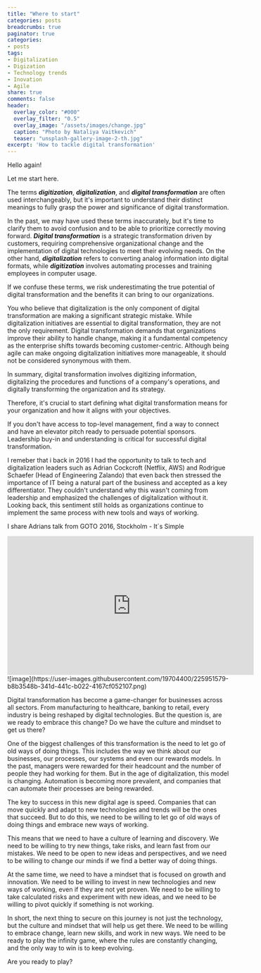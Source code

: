```yaml
---
title: "Where to start"
categories: posts
breadcrumbs: true
paginator: true
categories: 
- posts
tags:
- Digitalization
- Digization
- Technology trends
- Inovation
- Agile
share: true
comments: false
header:
  overlay_color: "#000"
  overlay_filter: "0.5"
  overlay_image: "/assets/images/change.jpg"
  caption: "Photo by Nataliya Vaitkevich"
  teaser: "unsplash-gallery-image-2-th.jpg"
excerpt: 'How to tackle digital transformation'
---
```

Hello again! 

Let me start here.

The terms ***digitization***, ***digitalization***, and ***digital transformation*** are often used interchangeably, but it's important to understand their distinct meanings to fully grasp the power and significance of digital transformation.

In the past, we may have used these terms inaccurately, but it's time to clarify them to avoid confusion and to be able to prioritize correctly moving forward. ***Digital transformation*** is a strategic transformation driven by customers, requiring comprehensive organizational change and the implementation of digital technologies to meet their evolving needs. On the other hand, ***digitalization*** refers to converting analog information into digital formats, while ***digitization*** involves automating processes and training employees in computer usage.

If we confuse these terms, we risk underestimating the true potential of digital transformation and the benefits it can bring to our organizations.

You who believe that digitalization is the only component of digital transformation are making a significant strategic mistake. While digitalization initiatives are essential to digital transformation, they are not the only requirement. Digital transformation demands that organizations improve their ability to handle change, making it a fundamental competency as the enterprise shifts towards becoming customer-centric. Although being agile can make ongoing digitalization initiatives more manageable, it should not be considered synonymous with them. 

In summary, digital transformation involves digitizing information, digitalizing the procedures and functions of a company's operations, and digitally transforming the organization and its strategy.

Therefore, it's crucial to start defining what digital transformation means for your organization and how it aligns with your objectives. 

If you don't have access to top-level management, find a way to connect and have an elevator pitch ready to persuade potential sponsors. Leadership buy-in and understanding is critical for successful digital transformation.

I remeber that i back in 2016 I had the opportunity to talk to tech and digitalization leaders such as Adrian Cockcroft (Netflix, AWS) and Rodrigue Schaefer (Head of Engineering Zalando) that even back then stressed the importance of IT being a natural part of the business and accepted as a key differentiator. They couldn't understand why this wasn't coming from leadership and emphasized the challenges of digitalization without it. Looking back, this sentiment still holds as organizations continue to implement the same process with new tools and ways of working.

I share Adrians talk from GOTO 2016, Stockholm - It´s Simple
<iframe width="560" height="315" src="https://www.youtube.com/embed/a8Re9Cvv6nU" title="YouTube video player" frameborder="0" allow="accelerometer; autoplay; clipboard-write; encrypted-media; gyroscope; picture-in-picture; web-share" allowfullscreen></iframe>![image](https://user-images.githubusercontent.com/19704400/225951579-b8b3548b-341d-441c-b022-4167cf052107.png)

Digital transformation has become a game-changer for businesses across all sectors. From manufacturing to healthcare, banking to retail, every industry is being reshaped by digital technologies. But the question is, are we ready to embrace this change? Do we have the culture and mindset to get us there?

One of the biggest challenges of this transformation is the need to let go of old ways of doing things. This includes the way we think about our businesses, our processes, our systems and even our rewards models. In the past, managers were rewarded for their headcount and the number of people they had working for them. But in the age of digitalization, this model is changing. Automation is becoming more prevalent, and companies that can automate their processes are being rewarded.

The key to success in this new digital age is speed. Companies that can move quickly and adapt to new technologies and trends will be the ones that succeed. But to do this, we need to be willing to let go of old ways of doing things and embrace new ways of working.

This means that we need to have a culture of learning and discovery. We need to be willing to try new things, take risks, and learn  fast from our mistakes. We need to be open to new ideas and perspectives, and we need to be willing to change our minds if we find a better way of doing things.

At the same time, we need to have a mindset that is focused on growth and innovation. We need to be willing to invest in new technologies and new ways of working, even if they are not yet proven. We need to be willing to take calculated risks and experiment with new ideas, and we need to be willing to pivot quickly if something is not working.

In short, the next thing to secure on this journey is not just the technology, but the culture and mindset that will help us get there. We need to be willing to embrace change, learn new skills, and work in new ways. We need to be ready to play the infinity game, where the rules are constantly changing, and the only way to win is to keep evolving. 

Are you ready to play?


